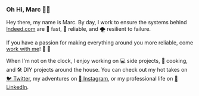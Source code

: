 ### Oh Hi, Marc 👋😉

Hey there, my name is Marc. By day, I work to ensure the systems behind [Indeed.com](www.indeed.com) are 🏃 fast, 💪 reliable, and 🌪️ resilient to failure. 

If you have a passion for making everything around you more reliable, come [work with me](https://www.indeed.jobs/available-jobs/?sr=site+reliability+engineer&lc=)! 💼 🤝

When I'm not on the clock, I enjoy working on 💻 side projects, 🥘 cooking, and 🛠️ DIY projects around the house. You can check out my hot takes on [🐦 Twitter](twitter.com/mbillow), my adventures on [📸 Instagram](instagram.com/mbillow), or my professional life on [💼 LinkedIn](www.linkedin.com/in/mbillow).

